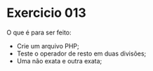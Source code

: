 # Exercicio 013

O que é para ser feito:

* Crie um arquivo PHP;
* Teste o operador de resto em duas divisões;
* Uma não exata e outra exata;